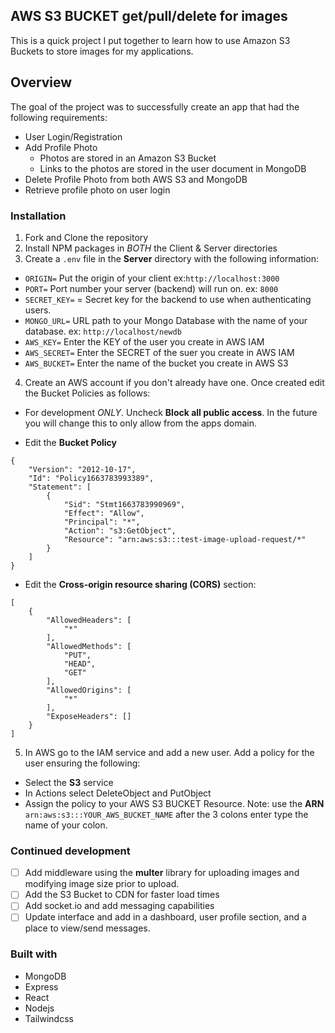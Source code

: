 ## AWS S3 BUCKET get/pull/delete for images
This is a quick project I put together to learn how to use Amazon S3 Buckets to store images for my applications.

## Overview
The goal of the project was to successfully create an app that had the following requirements:

- User Login/Registration
- Add Profile Photo
  - Photos are stored in an Amazon S3 Bucket
  - Links to the photos are stored in the user document in MongoDB
- Delete Profile Photo from both AWS S3 and MongoDB
- Retrieve profile photo on user login

### Installation
1. Fork and Clone the repository
2. Install NPM packages in *BOTH* the Client & Server directories
3. Create a `.env` file in the **Server** directory with the following information:

- `ORIGIN=` Put the origin of your client ex:`http://localhost:3000`
- `PORT=` Port number your server (backend) will run on.  ex: `8000`
- `SECRET_KEY=` = Secret key for the backend to use when authenticating users.
- `MONGO_URL=` URL path to your Mongo Database with the name of your database.  ex: `http://localhost/newdb`
- `AWS_KEY=` Enter the KEY of the user you create in AWS IAM
- `AWS_SECRET=` Enter the SECRET of the suer you create in AWS IAM
- `AWS_BUCKET=` Enter the name of the bucket you create in AWS S3

4. Create an AWS account if you don't already have one.  Once created edit the Bucket Policies as follows:

- For development *ONLY*.  Uncheck **Block all public access**.  In the future you will change this to only allow from the apps domain.

- Edit the **Bucket Policy**
```
{
    "Version": "2012-10-17",
    "Id": "Policy1663783993389",
    "Statement": [
        {
            "Sid": "Stmt1663783990969",
            "Effect": "Allow",
            "Principal": "*",
            "Action": "s3:GetObject",
            "Resource": "arn:aws:s3:::test-image-upload-request/*"
        }
    ]
}
```
- Edit the **Cross-origin resource sharing (CORS)** section:
```
[
    {
        "AllowedHeaders": [
            "*"
        ],
        "AllowedMethods": [
            "PUT",
            "HEAD",
            "GET"
        ],
        "AllowedOrigins": [
            "*"
        ],
        "ExposeHeaders": []
    }
]
```
5. In AWS go to the IAM service and add a new user.  Add a policy for the user ensuring the following:
- Select the **S3** service
- In Actions select DeleteObject and PutObject
- Assign the policy to your AWS S3 BUCKET Resource.  Note: use the **ARN** `arn:aws:s3:::YOUR_AWS_BUCKET_NAME` after the 3 colons enter type the name of your colon.

### Continued development

- [ ] Add middleware using the **multer** library for uploading images and modifying image size prior to upload.
- [ ] Add the S3 Bucket to CDN for faster load times
- [ ] Add socket.io and add messaging capabilities
- [ ] Update interface and add in a dashboard, user profile section, and a place to view/send messages.

### Built with

- MongoDB
- Express
- React
- Nodejs
- Tailwindcss